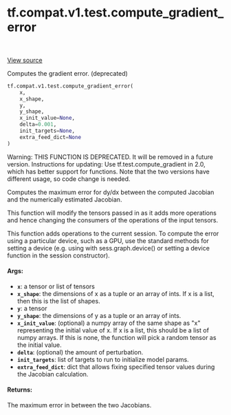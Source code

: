 <div itemscope itemtype="http://developers.google.com/ReferenceObject">
<meta itemprop="name" content="tf.compat.v1.test.compute_gradient_error" />
<meta itemprop="path" content="Stable" />
</div>

# tf.compat.v1.test.compute_gradient_error

<!-- Insert buttons -->

<table class="tfo-notebook-buttons tfo-api" align="left">
</table>

<a target="_blank" href="/code/stable/tensorflow/python/ops/gradient_checker.py">View source</a>



<!-- Start diff -->
Computes the gradient error. (deprecated)

``` python
tf.compat.v1.test.compute_gradient_error(
    x,
    x_shape,
    y,
    y_shape,
    x_init_value=None,
    delta=0.001,
    init_targets=None,
    extra_feed_dict=None
)
```



<!-- Placeholder for "Used in" -->

Warning: THIS FUNCTION IS DEPRECATED. It will be removed in a future version.
Instructions for updating:
Use tf.test.compute_gradient in 2.0, which has better support for functions. Note that the two versions have different usage, so code change is needed.

Computes the maximum error for dy/dx between the computed Jacobian and the
numerically estimated Jacobian.

This function will modify the tensors passed in as it adds more operations
and hence changing the consumers of the operations of the input tensors.

This function adds operations to the current session. To compute the error
using a particular device, such as a GPU, use the standard methods for
setting a device (e.g. using with sess.graph.device() or setting a device
function in the session constructor).

#### Args:


* <b>`x`</b>: a tensor or list of tensors
* <b>`x_shape`</b>: the dimensions of x as a tuple or an array of ints. If x is a list,
then this is the list of shapes.
* <b>`y`</b>: a tensor
* <b>`y_shape`</b>: the dimensions of y as a tuple or an array of ints.
* <b>`x_init_value`</b>: (optional) a numpy array of the same shape as "x"
  representing the initial value of x. If x is a list, this should be a list
  of numpy arrays.  If this is none, the function will pick a random tensor
  as the initial value.
* <b>`delta`</b>: (optional) the amount of perturbation.
* <b>`init_targets`</b>: list of targets to run to initialize model params.
* <b>`extra_feed_dict`</b>: dict that allows fixing specified tensor values
  during the Jacobian calculation.


#### Returns:

The maximum error in between the two Jacobians.
